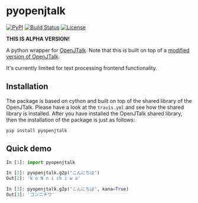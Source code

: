 # pyopenjtalk

[![PyPI](https://img.shields.io/pypi/v/pyopenjtalk.svg)](https://pypi.python.org/pypi/pyopenjtalk)
[![Build Status](https://travis-ci.org/r9y9/pyopenjtalk.svg?branch=master)](https://travis-ci.org/r9y9/pyopenjtalk)
[![License](http://img.shields.io/badge/license-MIT-brightgreen.svg?style=flat)](LICENSE.md)

**THIS IS ALPHA VERSION!**

A python wrapper for [OpenJTalk](http://open-jtalk.sp.nitech.ac.jp/). Note that this is built on top of a [modified version of OpenJTalk](https://github.com/r9y9/open_jtalk).

It's currently limited for text processing frontend functionality.

## Installation

The package is based on cython and built on top of the shared library of the OpenJTalk. Please have a look at the `travis.yml` and see how the shared library is installed. After you have installed the OpenJTalk shared library, then the installation of the package is just as follows:

```
pip install pyopenjtalk
```

## Quick demo

```py
In [1]: import pyopenjtalk

In [2]: pyopenjtalk.g2p("こんにちは")
Out[2]: 'k o N n i ch i w a'

In [3]: pyopenjtalk.g2p("こんにちは", kana=True)
Out[3]: 'コンニチワ'
```
